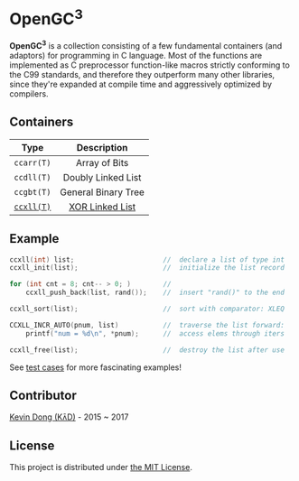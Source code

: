 # OpenGC<sup>3</sup>

**OpenGC<sup>3</sup>** is a collection consisting of a few fundamental containers (and adaptors) for programming in C language. Most of the functions are implemented as C preprocessor function-like macros strictly conforming to the C99 standards, and therefore they outperform many other libraries, since they're expanded at compile time and aggressively optimized by compilers.


## Containers

|  Type                             |  Description                          |
|-----------------------------------|:-------------------------------------:|
|  `ccarr(T)`                       |  Array of Bits                        |
|  `ccdll(T)`                       |  Doubly Linked List                   |
|  `ccgbt(T)`                       |  General Binary Tree                  |
| [`ccxll(T)`](tool/ccxll-call.pdf) | [XOR Linked List](doc/ccxll-list.pdf) |

## Example

```c
ccxll(int) list;                      //  declare a list of type int
ccxll_init(list);                     //  initialize the list record

for (int cnt = 8; cnt-- > 0; )        //
    ccxll_push_back(list, rand());    //  insert "rand()" to the end

ccxll_sort(list);                     //  sort with comparator: XLEQ

CCXLL_INCR_AUTO(pnum, list)           //  traverse the list forward:
    printf("num = %d\n", *pnum);      //  access elems through iters

ccxll_free(list);                     //  destroy the list after use
```

See [test cases](test) for more fascinating examples!

## Contributor

[Kevin Dong (Kʌ̄D)](mailto:kevin.dong.nai.jia@gmail.com) - 2015 ~ 2017

## License

This project is distributed under [the MIT License](LICENSE).

